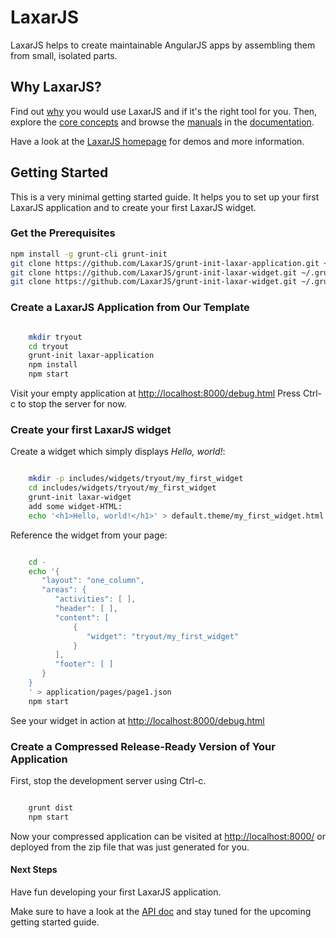 # LaxarJS

LaxarJS helps to create maintainable AngularJS apps by assembling them from small, isolated parts.


## Why LaxarJS?

Find out [why](docs/why_laxar.md) you would use LaxarJS and if it's the right tool for you.
Then, explore the [core concepts](docs/concepts.md) and browse the [manuals](docs/manuals/index.md) in the [documentation](docs).

Have a look at the [LaxarJS homepage](http://laxarjs.org) for demos and more information.

## Getting Started

This is a very minimal getting started guide.
It helps you to set up your first LaxarJS application and to create your first LaxarJS widget.


### Get the Prerequisites

```sh
npm install -g grunt-cli grunt-init
git clone https://github.com/LaxarJS/grunt-init-laxar-application.git ~/.grunt-init/laxar-application
git clone https://github.com/LaxarJS/grunt-init-laxar-widget.git ~/.grunt-init/laxar-widget
git clone https://github.com/LaxarJS/grunt-init-laxar-widget.git ~/.grunt-init/laxar-activity
```


### Create a LaxarJS Application from Our Template

```sh

    mkdir tryout
    cd tryout
    grunt-init laxar-application
    npm install
    npm start

```

Visit your empty application at [http://localhost:8000/debug.html](http://localhost:8000/debug.html)
Press Ctrl-c to stop the server for now.


### Create your first LaxarJS widget

Create a widget which simply displays _Hello, world!_:

```sh

    mkdir -p includes/widgets/tryout/my_first_widget
    cd includes/widgets/tryout/my_first_widget
    grunt-init laxar-widget
    add some widget-HTML:
    echo '<h1>Hello, world!</h1>' > default.theme/my_first_widget.html

```

Reference the widget from your page:

```sh

    cd -
    echo '{
       "layout": "one_column",
       "areas": {
          "activities": [ ],
          "header": [ ],
          "content": [
              {
                 "widget": "tryout/my_first_widget"
              }
          ],
          "footer": [ ]
       }
    }
    ' > application/pages/page1.json
    npm start

```

See your widget in action at [http://localhost:8000/debug.html](http://localhost:8000/debug.html)


### Create a Compressed Release-Ready Version of Your Application

First, stop the development server using Ctrl-c.

```sh

    grunt dist
    npm start

```

Now your compressed application can be visited at [http://localhost:8000/](http://localhost:8000/) or deployed from the zip file that was just generated for you.


#### Next Steps

Have fun developing your first LaxarJS application.

Make sure to have a look at the [API doc](docs/api/index.md) and stay tuned for the upcoming getting started guide.

